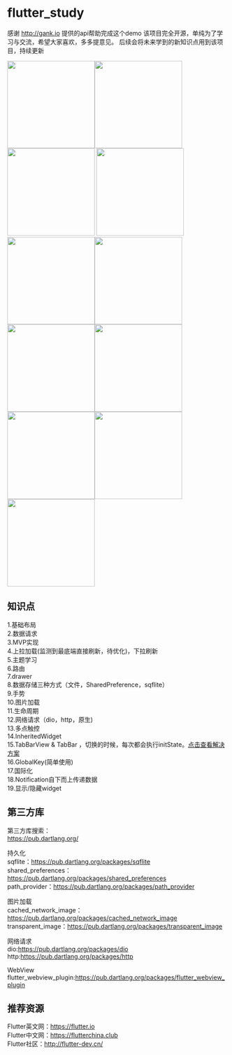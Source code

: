 # flutter_study

感谢 http://gank.io 提供的api帮助完成这个demo
该项目完全开源，单纯为了学习与交流，希望大家喜欢，多多提意见。
后续会将未来学到的新知识点用到该项目，持续更新


<img src="https://github.com/zhujian1989/flutter_study/blob/master/screenshot/1.jpeg" width="200"><img src="https://github.com/zhujian1989/flutter_study/blob/master/screenshot/2.jpeg" width="200"><img src="https://github.com/zhujian1989/flutter_study/blob/master/screenshot/3.jpeg" width="200"> <img src="https://github.com/zhujian1989/flutter_study/blob/master/screenshot/4.png" width="200"><img src="https://github.com/zhujian1989/flutter_study/blob/master/screenshot/5.jpeg" width="200"><img src="https://github.com/zhujian1989/flutter_study/blob/master/screenshot/6.jpeg" width="200"><img src="https://github.com/zhujian1989/flutter_study/blob/master/screenshot/8.jpeg" width="200"><img src="https://github.com/zhujian1989/flutter_study/blob/master/screenshot/9.jpeg" width="200"><img src="https://github.com/zhujian1989/flutter_study/blob/master/screenshot/10.jpeg" width="200"><img src="https://github.com/zhujian1989/flutter_study/blob/master/screenshot/11.jpeg" width="200"><img src="https://github.com/zhujian1989/flutter_study/blob/master/screenshot/12.jpeg" width="200">

## 知识点
1.基础布局  
2.数据请求  
3.MVP实现  
4.上拉加载(监测到最底端直接刷新，待优化)，下拉刷新   
5.主题学习  
6.路由  
7.drawer    
8.数据存储三种方式（文件，SharedPreference，sqflite）  
9.手势  
10.图片加载  
11.生命周期  
12.网络请求（dio，http，原生)  
13.多点触控  
14.InheritedWidget    
15.TabBarView & TabBar ，切换的时候，每次都会执行initState。[点击查看解决方案](https://www.jianshu.com/p/edb741ab5997)    
16.GlobalKey(简单使用)  
17.国际化  
18.Notification自下而上传递数据    
19.显示/隐藏widget     



## 第三方库
第三方库搜索：  
https://pub.dartlang.org/         

持久化  
sqflite：https://pub.dartlang.org/packages/sqflite  
shared_preferences：https://pub.dartlang.org/packages/shared_preferences  
path_provider：https://pub.dartlang.org/packages/path_provider  

图片加载  
cached_network_image：https://pub.dartlang.org/packages/cached_network_image  
transparent_image：https://pub.dartlang.org/packages/transparent_image  

网络请求  
dio:https://pub.dartlang.org/packages/dio  
http:https://pub.dartlang.org/packages/http

WebView  
flutter_webview_plugin:https://pub.dartlang.org/packages/flutter_webview_plugin  

## 推荐资源
Flutter英文网：https://flutter.io  
Flutter中文网：https://flutterchina.club  
Flutter社区：http://flutter-dev.cn/  
